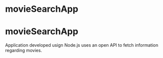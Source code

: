 # movieSearchApp
# movieSearchApp
Application developed usign Node.js uses an open API to fetch information regarding movies.
